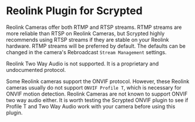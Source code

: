 # Reolink Plugin for Scrypted

Reolink Cameras offer both RTMP and RTSP streams. RTMP streams are more reliable than RTSP on Reolink Cameras, but Scrypted highly recommends using RTSP streams if they are stable on your Reolink hardware. RTMP streams will be preferred by default. The defaults can be changed in the camera's Rebroadcast `Stream Management` settings.

Reolink Two Way Audio is not supported. It is a proprietary and undocumented protocol.

Some Reolink cameras support the ONVIF protocol. However, these Reolink cameras usually do not support `ONVIF Profile T`, which is necessary for ONVIF motion detection. Reolink Cameras are not known to support ONVIF two way audio either. It is worth testing the Scrypted ONVIF plugin to see if Profile T and Two Way Audio work with your camera before using this plugin.
